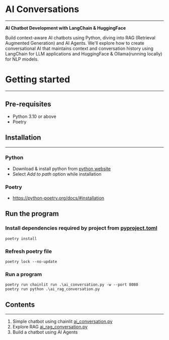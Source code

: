# AI Conversations

---
**AI Chatbot Development with LangChain & HuggingFace**

Build context-aware AI chatbots using Python, diving into RAG (Retrieval Augmented Generation) and AI Agents. We'll explore how to create conversational AI that maintains context and conversation history using LangChain for LLM applications and HuggingFace & Ollama(running locally) for NLP models.

# Getting started

---
## Pre-requisites
* Python 3.10 or above
* Poetry

## Installation

---
### Python
* Download & install python from [python website](https://www.python.org/downloads/)
* Select _Add to path_ option while installation
### Poetry
* https://python-poetry.org/docs/#installation

## Run the program
### Install dependencies required by project from [pyproject.toml](pyproject.toml)
```commandline
poetry install
```
### Refresh poetry file
```commandline
poetry lock --no-update
```
### Run a program
```commandline
poetry run chainlit run .\ai_conversation.py -w --port 8080
poetry run python .\ai_rag_conversation.py
```

## Contents
---
1. Simple chatbot using chainlit [ai_conversation.py](ai_conversation.py)
2. Explore RAG [ai_rag_conversation.py](ai_rag_conversation.py)
3. Build a chatbot using AI Agents



